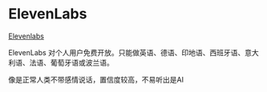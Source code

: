 # ElevenLabs

[Elevenlabs](https://elevenlabs.io/)

ElevenLabs 对个人用户免费开放。只能做英语、德语、印地语、西班牙语、意大利语、法语、葡萄牙语或波兰语。

像是正常人类不带感情说话，置信度较高，不易听出是AI
